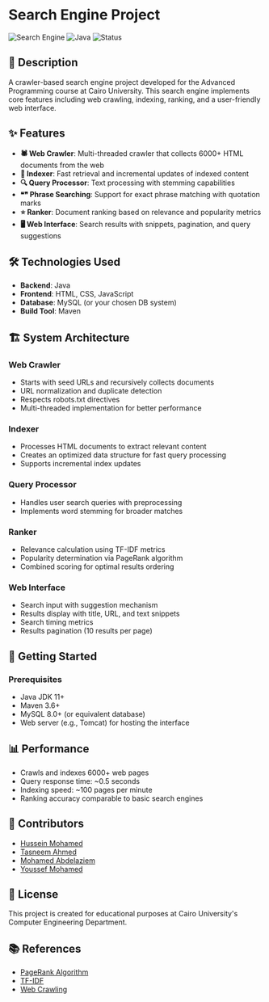 # Search Engine Project

![Search Engine](https://img.shields.io/badge/Project-Search%20Engine-blue)
![Java](https://img.shields.io/badge/Language-Java-orange)
![Status](https://img.shields.io/badge/Status-In%20Development-yellow)

## 📝 Description

A crawler-based search engine project developed for the Advanced Programming course at Cairo University. This search engine implements core features including web crawling, indexing, ranking, and a user-friendly web interface.

## ✨ Features

- **🕷️ Web Crawler**: Multi-threaded crawler that collects 6000+ HTML documents from the web
- **📑 Indexer**: Fast retrieval and incremental updates of indexed content
- **🔍 Query Processor**: Text processing with stemming capabilities
- **❝❞ Phrase Searching**: Support for exact phrase matching with quotation marks
- **⭐ Ranker**: Document ranking based on relevance and popularity metrics
- **🖥️ Web Interface**: Search results with snippets, pagination, and query suggestions

## 🛠️ Technologies Used

- **Backend**: Java
- **Frontend**: HTML, CSS, JavaScript
- **Database**: MySQL (or your chosen DB system)
- **Build Tool**: Maven

## 🏗️ System Architecture

### Web Crawler
- Starts with seed URLs and recursively collects documents
- URL normalization and duplicate detection
- Respects robots.txt directives
- Multi-threaded implementation for better performance

### Indexer
- Processes HTML documents to extract relevant content
- Creates an optimized data structure for fast query processing
- Supports incremental index updates

### Query Processor
- Handles user search queries with preprocessing
- Implements word stemming for broader matches

### Ranker
- Relevance calculation using TF-IDF metrics
- Popularity determination via PageRank algorithm
- Combined scoring for optimal results ordering

### Web Interface
- Search input with suggestion mechanism
- Results display with title, URL, and text snippets
- Search timing metrics
- Results pagination (10 results per page)

## 🚀 Getting Started

### Prerequisites
- Java JDK 11+
- Maven 3.6+
- MySQL 8.0+ (or equivalent database)
- Web server (e.g., Tomcat) for hosting the interface

## 📊 Performance

- Crawls and indexes 6000+ web pages
- Query response time: ~0.5 seconds
- Indexing speed: ~100 pages per minute
- Ranking accuracy comparable to basic search engines

## 👥 Contributors

- [Hussein Mohamed](https://github.com/Hussein-Mohamed1)
- [Tasneem Ahmed](https://github.com/xx-Tasneem-Ahmed-xx)
- [Mohamed Abdelaziem](https://github.com/MohamedAbdelaiem)
- [Youssef Mohamed](https://github.com/username3)

## 📜 License

This project is created for educational purposes at Cairo University's Computer Engineering Department.

## 📚 References

- [PageRank Algorithm](https://en.wikipedia.org/wiki/PageRank)
- [TF-IDF](https://en.wikipedia.org/wiki/Tf%E2%80%93idf)
- [Web Crawling](https://en.wikipedia.org/wiki/Web_crawler)
